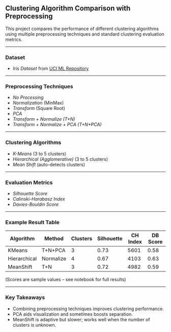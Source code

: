 

##  Clustering Algorithm Comparison with Preprocessing

This project compares the performance of different clustering algorithms using multiple preprocessing techniques and standard clustering evaluation metrics.

---

###  Dataset
- *Iris Dataset* from [UCI ML Repository](https://archive.ics.uci.edu/ml/datasets/iris)

---

###  Preprocessing Techniques
- *No Processing*  
- *Normalization* (MinMax)  
- *Transform* (Square Root)  
- *PCA*  
- *Transform + Normalize (T+N)*  
- *Transform + Normalize + PCA (T+N+PCA)*

---

###  Clustering Algorithms
- *K-Means* (3 to 5 clusters)
- *Hierarchical (Agglomerative)* (3 to 5 clusters)
- *Mean Shift* (auto-detects clusters)

---

###  Evaluation Metrics
- *Silhouette Score*  
- *Calinski-Harabasz Index*  
- *Davies-Bouldin Score*

---

###  Example Result Table

| Algorithm     | Method     | Clusters | Silhouette | CH Index | DB Score |
|---------------|------------|----------|------------|----------|----------|
| KMeans        | T+N+PCA    | 3        | 0.73       | 5601     | 0.58     |
| Hierarchical  | Normalize  | 4        | 0.67       | 4103     | 0.63     |
| MeanShift     | T+N        | 3        | 0.72       | 4982     | 0.59     |

(Scores are sample values – see notebook for full results)

---

###  Key Takeaways
- Combining preprocessing techniques improves clustering performance.
- PCA aids visualization and sometimes boosts separation.
- MeanShift is adaptive but slower; works well when the number of clusters is unknown.


